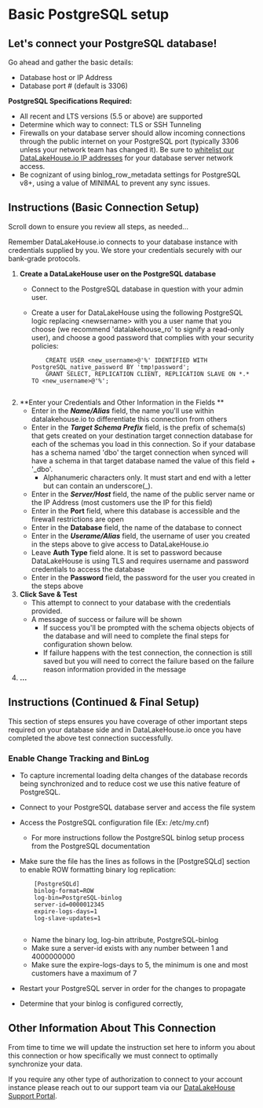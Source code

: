# Basic PostgreSQL setup

## Let's connect your PostgreSQL database!

Go ahead and gather the basic details:

* Database host or IP Address
* Database port # (default is 3306)

**PostgreSQL Specifications Required:**

* All recent and LTS versions (5.5 or above) are supported
* Determine which way to connect: TLS or SSH Tunneling
* Firewalls on your database server should allow incoming connections through the public internet on your PostgreSQL port (typically 3306 unless your network team has changed it).   Be sure to [whitelist our DataLakeHouse.io IP addresses](https://datalakehouse.io/whitelist-ip-addresses) for your database server network access.
* Be cognizant of using binlog\_row\_metadata settings for PostgreSQL v8+, using a value of MINIMAL to prevent any sync issues.

## Instructions (Basic Connection Setup)

Scroll down to ensure you review all steps, as needed...

Remember DataLakeHouse.io connects to your database instance with credentials supplied by you. We store your credentials securely with our bank-grade protocols.

1. **Create a DataLakeHouse user on the PostgreSQL database**
   * Connect to the PostgreSQL database in question with your admin user.
   *   Create a user for DataLakeHouse using the following PostgreSQL logic replacing \<newsername> with you a user name that you choose (we recommend 'datalakehouse\_ro' to signify a read-only user), and choose a good password that complies with your security policies:

       ```
           CREATE USER <new_username>@'%' IDENTIFIED WITH PostgreSQL_native_password BY 'tmp!password';
           GRANT SELECT, REPLICATION CLIENT, REPLICATION SLAVE ON *.* TO <new_username>@'%';
           
       ```
2. \*\*Enter your Credentials and Other Information in the Fields \*\*
   * Enter in the _**Name/Alias**_ field, the name you'll use within datalakehouse.io to differentiate this connection from others
   * Enter in the _**Target Schema Prefix**_ field, is the prefix of schema(s) that gets created on your destination target connection database for each of the schemas you load in this connection. So if your database has a schema named 'dbo' the target connection when synced will have a schema in that target database named the value of this field + '\_dbo'.
     * Alphanumeric characters only. It must start and end with a letter but can contain an underscore(\_).
   * Enter in the _**Server/Host**_ field, the name of the public server name or the IP Address (most customers use the IP for this field)
   * Enter in the **Port** field, where this database is accessible and the firewall restrictions are open
   * Enter in the **Database** field, the name of the database to connect
   * Enter in the _**Userame/Alias**_ field, the username of user you created in the steps above to give access to DataLakeHouse.io
   * Leave **Auth Type** field alone. It is set to password because DataLakeHouse is using TLS and requires username and password credentials to access the database
   * Enter in the **Password** field, the password for the user you created in the steps above
3. **Click Save & Test**
   * This attempt to connect to your database with the credentials provided.
   * A message of success or failure will be shown
     * If success you'll be prompted with the schema objects objects of the database and will need to complete the final steps for configuration shown below.
     * If failure happens with the test connection, the connection is still saved but you will need to correct the failure based on the failure reason information provided in the message
4. **...**

## Instructions (Continued & Final Setup)

This section of steps ensures you have coverage of other important steps required on your database side and in DataLakeHouse.io once you have completed the above test connection successfully.

### **Enable Change Tracking and BinLog**

* To capture incremental loading delta changes of the database records being synchronized and to reduce cost we use this native feature of PostgreSQL. &#x20;
* Connect to your PostgreSQL database server and access the file system
* Access the PostgreSQL configuration file (Ex: /etc/my.cnf)
  * For more instructions follow the PostgreSQL binlog setup process from the PostgreSQL documentation
*   Make sure the file has the lines as follows in the \[PostgreSQLd] section to enable ROW formatting binary log replication:

    ```
        [PostgreSQLd]
        binlog-format=ROW
        log-bin=PostgreSQL-binlog
        server-id=0000012345
        expire-logs-days=1
        log-slave-updates=1
        
    ```

    * Name the binary log, log-bin attribute, PostgreSQL-binlog
    * Make sure a server-id exists with any number between 1 and 4000000000
    * Make sure the expire-logs-days to 5, the minimum is one and most customers have a maximum of 7
* Restart your PostgreSQL server in order for the changes to propagate
* Determine that your binlog is configured correctly,&#x20;

## Other Information About This Connection

From time to time we will update the instruction set here to inform you about this connection or how specifically we must connect to optimally synchronize your data.

If you require any other type of authorization to connect to your account instance please reach out to our support team via our [DataLakeHouse Support Portal](https://datalakehouse.zendesk.com).
